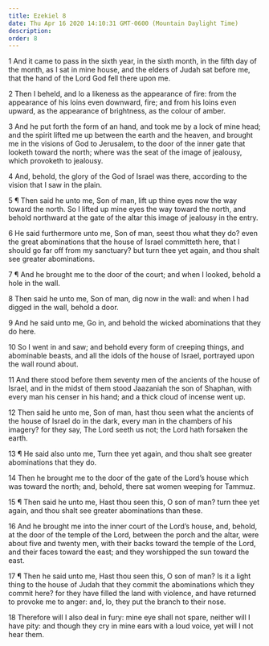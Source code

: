 ```yaml
---
title: Ezekiel 8
date: Thu Apr 16 2020 14:10:31 GMT-0600 (Mountain Daylight Time)
description: 
order: 8
---
```


<p>
  1 And it came to pass in the sixth year, in the sixth month, in the fifth day
  of the month, as I sat in mine house, and the elders of Judah sat before me,
  that the hand of the Lord God fell there upon me.
</p>
<p>
  2 Then I beheld, and lo a likeness as the appearance of fire: from the
  appearance of his loins even downward, fire; and from his loins even upward,
  as the appearance of brightness, as the colour of amber.
</p>
<p>
  3 And he put forth the form of an hand, and took me by a lock of mine head;
  and the spirit lifted me up between the earth and the heaven, and brought me
  in the visions of God to Jerusalem, to the door of the inner gate that looketh
  toward the north; where was the seat of the image of jealousy, which provoketh
  to jealousy.
</p>
<p>
  4 And, behold, the glory of the God of Israel was there, according to the
  vision that I saw in the plain.
</p>
<p>
  5 &#xB6; Then said he unto me, Son of man, lift up thine eyes now the way
  toward the north. So I lifted up mine eyes the way toward the north, and
  behold northward at the gate of the altar this image of jealousy in the entry.
</p>
<p>
  6 He said furthermore unto me, Son of man, seest thou what they do? even the
  great abominations that the house of Israel committeth here, that I should go
  far off from my sanctuary? but turn thee yet again, and thou shalt see greater
  abominations.
</p>
<p>
  7 &#xB6; And he brought me to the door of the court; and when I looked, behold
  a hole in the wall.
</p>
<p>
  8 Then said he unto me, Son of man, dig now in the wall: and when I had digged
  in the wall, behold a door.
</p>
<p>
  9 And he said unto me, Go in, and behold the wicked abominations that they do
  here.
</p>
<p>
  10 So I went in and saw; and behold every form of creeping things, and
  abominable beasts, and all the idols of the house of Israel, portrayed upon
  the wall round about.
</p>
<p>
  11 And there stood before them seventy men of the ancients of the house of
  Israel, and in the midst of them stood Jaazaniah the son of Shaphan, with
  every man his censer in his hand; and a thick cloud of incense went up.
</p>
<p>
  12 Then said he unto me, Son of man, hast thou seen what the ancients of the
  house of Israel do in the dark, every man in the chambers of his imagery? for
  they say, The Lord seeth us not; the Lord hath forsaken the earth.
</p>
<p>
  13 &#xB6; He said also unto me, Turn thee yet again, and thou shalt see
  greater abominations that they do.
</p>
<p>
  14 Then he brought me to the door of the gate of the Lord&#x2019;s house which
  was toward the north; and, behold, there sat women weeping for Tammuz.
</p>
<p>
  15 &#xB6; Then said he unto me, Hast thou seen this, O son of man? turn thee
  yet again, and thou shalt see greater abominations than these.
</p>
<p>
  16 And he brought me into the inner court of the Lord&#x2019;s house, and,
  behold, at the door of the temple of the Lord, between the porch and the
  altar, were about five and twenty men, with their backs toward the temple of
  the Lord, and their faces toward the east; and they worshipped the sun toward
  the east.
</p>
<p>
  17 &#xB6; Then he said unto me, Hast thou seen this, O son of man? Is it a
  light thing to the house of Judah that they commit the abominations which they
  commit here? for they have filled the land with violence, and have returned to
  provoke me to anger: and, lo, they put the branch to their nose.
</p>
<p>
  18 Therefore will I also deal in fury: mine eye shall not spare, neither will
  I have pity: and though they cry in mine ears with a loud voice, yet will I
  not hear them.
</p>
